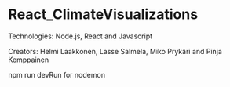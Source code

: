 # React_ClimateVisualizations
Technologies: Node.js, React and Javascript

Creators: Helmi Laakkonen, Lasse Salmela, Miko Prykäri and Pinja Kemppainen

npm run devRun for nodemon
